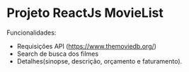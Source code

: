 # Projeto ReactJs MovieList

Funcionalidades:
* Requisições API (https://www.themoviedb.org/)
* Search de busca dos filmes
* Detalhes(sinopse, descrição, orçamento e faturamento).

<img src=""/> 
